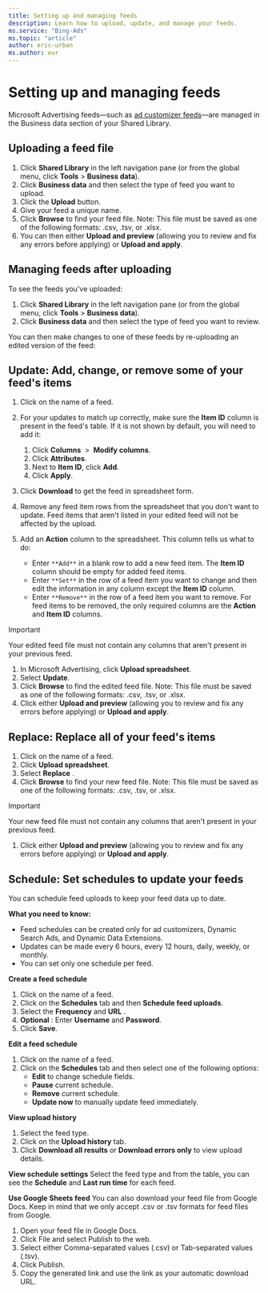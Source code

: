 ```yaml
---
title: Setting up and managing feeds
description: Learn how to upload, update, and manage your feeds.
ms.service: "Bing-Ads"
ms.topic: "article"
author: eric-urban
ms.author: eur
---
```


# Setting up and managing feeds

Microsoft Advertising feeds—such as [ad customizer feeds](./hlp_BA_CONC_Feeds_AdCustomizers.md)—are managed in the Business data section of your Shared Library.

## Uploading a feed file

1. Click **Shared Library** in the left navigation pane (or from the global menu, click **Tools** > **Business data**).
1. Click **Business data** and then select the type of feed you want to upload.
1. Click the **Upload** button.
1. Give your feed a unique name.
1. Click **Browse** to find your feed file. Note: This file must be saved as one of the following formats: .csv, .tsv, or .xlsx.
1. You can then either **Upload and preview** (allowing you to review and fix any errors before applying) or **Upload and apply**.

## Managing feeds after uploading

To see the feeds you've uploaded:

1. Click **Shared Library** in the left navigation pane (or from the global menu, click **Tools** > **Business data**).
1. Click **Business data** and then select the type of feed you want to review.

You can then make changes to one of these feeds by re-uploading an edited version of the feed:

## Update: Add, change, or remove **some** of your feed's items
1. Click on the name of a feed.
1. For your updates to match up correctly, make sure the **Item ID** column is present in the feed's table. If it is not shown by default, you will need to add it:
   1. Click **Columns**&nbsp; &gt; &nbsp;**Modify columns**.
   1. Click **Attributes**.
   1. Next to **Item ID**, click **Add**.
   1. Click **Apply**.

1. Click **Download** to get the feed in spreadsheet form.
1. Remove any feed item rows from the spreadsheet that you don't want to update. Feed items that aren't listed in your edited feed will not be affected by the upload.
1. Add an **Action** column to the spreadsheet. This column tells us what to do:
   - Enter ```**Add**``` in a blank row to add a new feed item. The **Item ID** column should be empty for added feed items.
   - Enter ```**Set**``` in the row of a feed item you want to change and then edit the information in any column except the **Item ID** column.
   - Enter ```**Remove**``` in the row of a feed item you want to remove. For feed items to be removed, the only required columns are the **Action** and **Item ID** columns.

> [!IMPORTANT]
> Your edited feed file must not contain any columns that aren't present in your previous feed.

1. In Microsoft Advertising, click **Upload spreadsheet**.
1. Select **Update**.
1. Click **Browse** to find the edited feed file. Note: This file must be saved as one of the following formats: .csv, .tsv, or .xlsx.
1. Click either **Upload and preview** (allowing you to review and fix any errors before applying) or **Upload and apply**.

## Replace: Replace **all** of your feed's items
1. Click on the name of a feed.
1. Click **Upload spreadsheet**.
1. Select **Replace** .
1. Click **Browse** to find your new feed file. Note: This file must be saved as one of the following formats: .csv, .tsv, or .xlsx.
> [!IMPORTANT]
> Your new feed file must not contain any columns that aren't present in your previous feed.

1. Click either **Upload and preview** (allowing you to review and fix any errors before applying) or **Upload and apply**.

## Schedule: Set schedules to update your feeds
You can schedule feed uploads to keep your feed data up to date.

**What you need to know:**
- Feed schedules can be created only for ad customizers, Dynamic Search Ads, and Dynamic Data Extensions.
- Updates can be made every 6 hours, every 12 hours, daily, weekly, or monthly.
- You can set only one schedule per feed.

**Create a feed schedule**
1. Click on the name of a feed.
1. Click on the **Schedules** tab and then **Schedule feed uploads**.
1. Select the **Frequency**  and **URL** .
1. **Optional** : Enter **Username** and **Password**.
1. Click **Save**.

**Edit a feed schedule**
1. Click on the name of a feed.
1. Click on the **Schedules** tab and then select one of the following options:
   - **Edit**  to change schedule fields.
   - **Pause**  current schedule.
   - **Remove**  current schedule.
   - **Update now**  to manually update feed immediately.

**View upload history**
1. Select the feed type.
1. Click on the **Upload history** tab.
1. Click **Download all results** or **Download errors only** to view upload details.

**View schedule settings** 					 					Select the feed type and from the table, you can see the **Schedule** and **Last run time** for each feed.

**Use Google Sheets feed** 				   				  You can also download your feed file from Google Docs. Keep in mind that we only accept .csv or .tsv formats for feed files from Google.
1. Open your feed file in Google Docs.
1. Click File and select Publish to the web.
1. Select either Comma-separated values (.csv) or Tab-separated values (.tsv).
1. Click Publish.
1. Copy the generated link and use the link as your automatic download URL.


